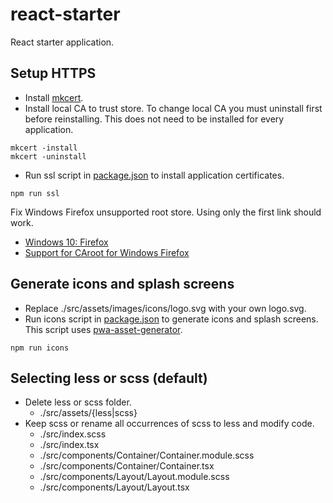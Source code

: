 # react-starter

React starter application.

## Setup HTTPS

- Install [mkcert](https://github.com/FiloSottile/mkcert#installation).
- Install local CA to trust store. To change local CA you must uninstall first before reinstalling. This does not need to be installed for every application.

```shell script
mkcert -install
mkcert -uninstall
```

- Run ssl script in [package.json](package.json) to install application certificates.

```shell script
npm run ssl
```

Fix Windows Firefox unsupported root store. Using only the first link should work.

- [Windows 10: Firefox](https://gist.github.com/cecilemuller/9492b848eb8fe46d462abeb26656c4f8#user-content-windows-10-firefox)
- [Support for CAroot for Windows Firefox](https://github.com/FiloSottile/mkcert/issues/259)

## Generate icons and splash screens

- Replace ./src/assets/images/icons/logo.svg with your own logo.svg.
- Run icons script in [package.json](package.json) to generate icons and splash screens. This script uses [pwa-asset-generator](https://github.com/onderceylan/pwa-asset-generator).

```shell script
npm run icons
```

## Selecting less or scss (default)

- Delete less or scss folder.
  - ./src/assets/{less|scss}
- Keep scss or rename all occurrences of scss to less and modify code.
  - ./src/index.scss
  - ./src/index.tsx
  - ./src/components/Container/Container.module.scss
  - ./src/components/Container/Container.tsx
  - ./src/components/Layout/Layout.module.scss
  - ./src/components/Layout/Layout.tsx

